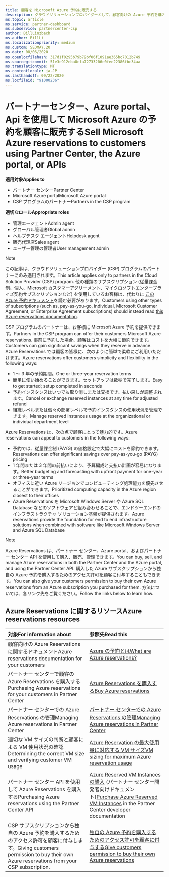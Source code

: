 ```yaml
---
title: 顧客を Microsoft Azure 予約に販売する
description: クラウドソリューションプロバイダーとして、顧客向けの Azure 予約を購入、販売、管理することができます。 パートナーセンター、Azure portal、またはパートナーセンター API を使用します。
ms.topic: article
ms.service: partner-dashboard
ms.subservice: partnercenter-csp
author: BillLinzbach
ms.author: BillLi
ms.localizationpriority: medium
ms.custom: SEOMAY.20
ms.date: 08/06/2020
ms.openlocfilehash: 317d1f0295b79b79bf06f1091ae365bc7012b749
ms.sourcegitcommit: 51e3c912eba8cfa72733206c0fee22386fbc34aa
ms.translationtype: MT
ms.contentlocale: ja-JP
ms.lasthandoff: 09/22/2020
ms.locfileid: "91000236"
---
```

# <a name="sell-microsoft-azure-reservations-to-customers-using-partner-center-the-azure-portal-or-apis"></a><span data-ttu-id="920c9-104">パートナーセンター、Azure portal、Api を使用して Microsoft Azure の予約を顧客に販売する</span><span class="sxs-lookup"><span data-stu-id="920c9-104">Sell Microsoft Azure reservations to customers using Partner Center, the Azure portal, or APIs</span></span>

<span data-ttu-id="920c9-105">**適用対象**</span><span class="sxs-lookup"><span data-stu-id="920c9-105">**Applies to**</span></span>

- <span data-ttu-id="920c9-106">パートナー センター</span><span class="sxs-lookup"><span data-stu-id="920c9-106">Partner Center</span></span>
- <span data-ttu-id="920c9-107">Microsoft Azure portal</span><span class="sxs-lookup"><span data-stu-id="920c9-107">Microsoft Azure portal</span></span>
- <span data-ttu-id="920c9-108">CSP プログラムのパートナー</span><span class="sxs-lookup"><span data-stu-id="920c9-108">Partners in the CSP program</span></span>

<span data-ttu-id="920c9-109">**適切なロール**</span><span class="sxs-lookup"><span data-stu-id="920c9-109">**Appropriate roles**</span></span>

- <span data-ttu-id="920c9-110">管理エージェント</span><span class="sxs-lookup"><span data-stu-id="920c9-110">Admin agent</span></span>
- <span data-ttu-id="920c9-111">グローバル管理者</span><span class="sxs-lookup"><span data-stu-id="920c9-111">Global admin</span></span>
- <span data-ttu-id="920c9-112">ヘルプデスク エージェント</span><span class="sxs-lookup"><span data-stu-id="920c9-112">Helpdesk agent</span></span>
- <span data-ttu-id="920c9-113">販売代理店</span><span class="sxs-lookup"><span data-stu-id="920c9-113">Sales agent</span></span>
- <span data-ttu-id="920c9-114">ユーザー管理の管理者</span><span class="sxs-lookup"><span data-stu-id="920c9-114">User management admin</span></span>

> [!NOTE]
> <span data-ttu-id="920c9-115">この記事は、クラウドソリューションプロバイダー (CSP) プログラムのパートナーにのみ適用されます。</span><span class="sxs-lookup"><span data-stu-id="920c9-115">This article applies only to partners in the Cloud Solution Provider (CSP) program.</span></span> <span data-ttu-id="920c9-116">他の種類のサブスクリプション (従量課金制、個人、Microsoft カスタマーアグリーメント、マイクロソフトエンタープライズ契約サブスクリプションなど) を使用しているお客様は、代わりに [この Azure 予約ドキュメント](/azure/cost-management-billing/reservations)を読む必要があります。</span><span class="sxs-lookup"><span data-stu-id="920c9-116">Customers using other types of subscriptions (such as, pay-as-you-go, individual, Microsoft Customer Agreement, or Enterprise Agreement subscriptions) should instead read [this Azure reservations documentation](/azure/cost-management-billing/reservations).</span></span>

<span data-ttu-id="920c9-117">CSP プログラムのパートナーは、お客様に Microsoft Azure 予約を提供できます。</span><span class="sxs-lookup"><span data-stu-id="920c9-117">Partners in the CSP program can offer their customers Microsoft Azure reservations.</span></span> <span data-ttu-id="920c9-118">事前に予約した場合、顧客はコストを大幅に節約できます。</span><span class="sxs-lookup"><span data-stu-id="920c9-118">Customers can gain significant savings when they reserve in advance.</span></span> <span data-ttu-id="920c9-119">Azure Reservations では顧客の皆様に、次のように簡単で柔軟にご利用いただけます。</span><span class="sxs-lookup"><span data-stu-id="920c9-119">Azure reservations offer customers simplicity and flexibility in the following ways:</span></span>

- <span data-ttu-id="920c9-120">1 ～ 3 年の予約期間。</span><span class="sxs-lookup"><span data-stu-id="920c9-120">One or three-year reservation terms</span></span>
- <span data-ttu-id="920c9-121">簡単に使い始めることができます。セットアップは数秒で完了します。</span><span class="sxs-lookup"><span data-stu-id="920c9-121">Easy to get started; setup completed in seconds</span></span>
- <span data-ttu-id="920c9-122">予約インスタンスはいつでも取り消しまたは交換でき、払い戻しが調整されます。</span><span class="sxs-lookup"><span data-stu-id="920c9-122">Cancel or exchange reserved instances at any time for adjusted refund</span></span>
- <span data-ttu-id="920c9-123">組織レベルまたは個々の部署レベルで予約インスタンスの使用状況を管理できます。</span><span class="sxs-lookup"><span data-stu-id="920c9-123">Manage reserved instances usage at the organizational or individual department level</span></span>

<span data-ttu-id="920c9-124">Azure Reservations は、次の点で顧客にとって魅力的です。</span><span class="sxs-lookup"><span data-stu-id="920c9-124">Azure reservations can appeal to customers in the following ways:</span></span>

- <span data-ttu-id="920c9-125">予約では、従量課金制 (PAYG) の価格設定で大幅にコストを節約できます。</span><span class="sxs-lookup"><span data-stu-id="920c9-125">Reservations can offer significant savings over pay-as-you-go (PAYG) pricing</span></span>
- <span data-ttu-id="920c9-126">1 年間または 3 年間の前払いにより、予算編成と支払い計画が容易になります。</span><span class="sxs-lookup"><span data-stu-id="920c9-126">Better budgeting and forecasting with upfront payment for one-year or three-year terms</span></span>
- <span data-ttu-id="920c9-127">オフィスに近い Azure リージョンでコンピューティング処理能力を優先させることができます。</span><span class="sxs-lookup"><span data-stu-id="920c9-127">Prioritized computing capacity in the Azure region closest to their offices</span></span>
- <span data-ttu-id="920c9-128">Azure Reservations を Microsoft Windows Server や Azure SQL Database などのソフトウェアと組み合わせることで、エンドツーエンドのインフラストラクチャ ソリューション基盤が提供されます。</span><span class="sxs-lookup"><span data-stu-id="920c9-128">Azure reservations provide the foundation for end to end infrastructure solutions when combined with software like Microsoft Windows Server and Azure SQL Database</span></span>

>[!NOTE]
> <span data-ttu-id="920c9-129">Azure Reservations は、パートナー センター、Azure portal、およびパートナー センター API を使用して購入、販売、管理できます。</span><span class="sxs-lookup"><span data-stu-id="920c9-129">You can buy, sell, and manage Azure reservations in both the Partner Center and the Azure portal, and using the Partner Center API.</span></span> <span data-ttu-id="920c9-130">購入した Azure サブスクリプションから独自の Azure 予約を購入するためのアクセス許可を顧客に付与することもできます。</span><span class="sxs-lookup"><span data-stu-id="920c9-130">You can also give your customers permission to buy their own Azure reservations from an Azure subscription you purchased for them.</span></span> <span data-ttu-id="920c9-131">方法については、各リンク先をご覧ください。</span><span class="sxs-lookup"><span data-stu-id="920c9-131">Follow the links below to learn how.</span></span>

## <a name="azure-reservations-resources"></a><span data-ttu-id="920c9-132">Azure Reservations に関するリソース</span><span class="sxs-lookup"><span data-stu-id="920c9-132">Azure reservations resources</span></span>

|<span data-ttu-id="920c9-133">**対象**</span><span class="sxs-lookup"><span data-stu-id="920c9-133">**For information about**</span></span>   |<span data-ttu-id="920c9-134">**参照先**</span><span class="sxs-lookup"><span data-stu-id="920c9-134">**Read this**</span></span>    |
|:-----------------------------|:-----------------|
| <span data-ttu-id="920c9-135">顧客向けの Azure Reservations に関するドキュメント</span><span class="sxs-lookup"><span data-stu-id="920c9-135">Azure reservations documentation for your customers</span></span> | [<span data-ttu-id="920c9-136">Azure の予約とは</span><span class="sxs-lookup"><span data-stu-id="920c9-136">What are Azure reservations?</span></span>](/azure/billing/billing-save-compute-costs-reservations)
|<span data-ttu-id="920c9-137">パートナー センターで顧客の Azure Reservations を購入する</span><span class="sxs-lookup"><span data-stu-id="920c9-137">Purchasing Azure reservations for your customers in Partner Center</span></span>   |[<span data-ttu-id="920c9-138">Azure Reservations を購入する</span><span class="sxs-lookup"><span data-stu-id="920c9-138">Buy Azure reservations</span></span>](azure-reservations-buying.md)
|<span data-ttu-id="920c9-139">パートナー センターでの Azure Reservations の管理</span><span class="sxs-lookup"><span data-stu-id="920c9-139">Managing Azure reservations in Partner Center</span></span> | [<span data-ttu-id="920c9-140">パートナー センターでの Azure Reservations の管理</span><span class="sxs-lookup"><span data-stu-id="920c9-140">Managing Azure reservations in Partner Center</span></span>](azure-reservations-manage.md)
|<span data-ttu-id="920c9-141">適切な VM サイズの判断と顧客による VM 使用状況の確認</span><span class="sxs-lookup"><span data-stu-id="920c9-141">Determining the correct VM size and verifying customer VM usage</span></span>   |[<span data-ttu-id="920c9-142">Azure Reservation の最大使用量に対応する VM サイズ</span><span class="sxs-lookup"><span data-stu-id="920c9-142">VM sizing for maximum Azure reservation usage</span></span>](azure-usage.md)   |
|<span data-ttu-id="920c9-143">パートナー センター API を使用して Azure Reservations を購入する</span><span class="sxs-lookup"><span data-stu-id="920c9-143">Purchasing Azure reservations using the Partner Center API</span></span> | <span data-ttu-id="920c9-144">[Azure Reserved VM Instances の購入](/partner-center/develop/purchase-azure-reservations) (パートナー センター開発者向けドキュメント)</span><span class="sxs-lookup"><span data-stu-id="920c9-144">[Purchase Azure Reserved VM Instances](/partner-center/develop/purchase-azure-reservations) in the Partner Center developer documentation</span></span>   |
|<span data-ttu-id="920c9-145">CSP サブスクリプションから独自の Azure 予約を購入するためのアクセス許可を顧客に付与します。</span><span class="sxs-lookup"><span data-stu-id="920c9-145">Giving customers permission to buy their own Azure reservations from your CSP subscription.</span></span> | [<span data-ttu-id="920c9-146">独自の Azure 予約を購入するためのアクセス許可を顧客に付与する</span><span class="sxs-lookup"><span data-stu-id="920c9-146">Give customers permission to buy their own Azure reservations</span></span>](give-customers-permission.md)   |